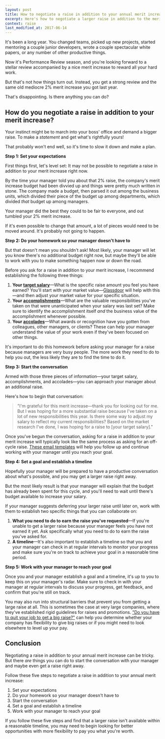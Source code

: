 ```yaml
---
layout: post
title: How to negotiate a raise in addition to your annual merit increase
excerpt: Here's how to negotiate a larger raise in addition to the merit increase were offered in your annual review
context: raise
last_modified_at: 2017-06-14
--- 
```

It's been a long year. You changed teams, picked up new projects, started mentoring a couple junior developers, wrote a couple spectacular white papers, or any number of other productive things. 

Now it's Performance Review season, and you're looking forward to a stellar review accompanied by a nice merit increase to reward all your hard work.

But that's not how things turn out. Instead, you get a strong review and the same old mediocre 2% merit increase you got last year.

That's disappointing. Is there anything you can do?

## How do you negotiate a raise in addition to your merit increase?

Your instinct might be to march into your boss' office and demand a bigger raise. To make a *statement* and get what's rightfully yours! 

That probably won't end well, so it's time to slow it down and make a plan.

**Step 1: Set your expectations**

First things first, let's level set: It may not be possible to negotiate a raise in addition to your merit increase right now.

By the time your manager told you about that 2% raise, the company's merit increase budget had been divvied up and things were pretty much written in stone. The company made a budget, then parsed it out among the business units, which divided their piece of the budget up among departments, which divided *that* budget up among managers. 

Your manager did the best they could to be fair to everyone, and out tumbled your 2% merit increase.

If it's even possible to change that amount, a lot of pieces would need to be moved around. It's probably not going to happen.

**Step 2: Do your homework so your manager doesn't have to**

But that doesn't mean you shouldn't ask! Most likely, your manager will let you know there's no additional budget right now, but maybe they'll be able to work with you to make something happen now or down the road.

Before you ask for a raise in addition to your merit increase, I recommend establishing the following three things:

1. **Your [target salary](https://fearlesssalarynegotiation.com/book/raise/what-is-your-target-salary/)**—What is the specific raise amount you feel you have earned? You'll start with your market value—[Glassdoor](https://www.glassdoor.com/Salaries/index.htm) will help with this—and then adjust your market value for your specific situation.
2. **Your [accomplishments](https://fearlesssalarynegotiation.com/book/raise/raise-build-your-case#accomplishments)**—What are the valuable responsibilities you've taken on that were unanticipated when your salary was last set? Make sure to identify the accomplishment itself *and* the business value of the accomplishment whenever possible.
3. **Your [accolades](https://fearlesssalarynegotiation.com/book/raise/raise-build-your-case#accolades)**—What awards or recognition have you gotten from colleagues, other managers, or clients? These can help your manager understand the value of your work even if they've been focused on other things.

It's important to do this homework before asking your manager for a raise because managers are very busy people. The more work they need to do to help you out, the less likely they are to find the time to do it.

**Step 3: Start the conversation**

Armed with those three pieces of information—your target salary, accomplishments, and accolades—you can approach your manager about an additional raise.

Here's how to begin that conversation:

> "I'm grateful for this merit increase—thank you for looking out for me. But I was hoping for a more substantial raise because I've taken on a lot of new responsibilities this year. Is there some way to adjust my salary to reflect my current responsibilities? Based on the market research I've done, I was hoping for a raise to [your target salary]."

Once you've begun the conversation, asking for a raise in addition to your merit increase will typically look like the same process as asking for an off-cycle raise. [These email templates](https://fearlesssalarynegotiation.com/salary-increase-letter-sample/) will help you follow up and continue working with your manager until you reach your goal.

**Step 4: Set a goal and establish a timeline**

Hopefully your manager will be prepared to have a productive conversation about what's possible, and you may get a larger raise right away.

But the most likely result is that your manager will explain that the budget has already been spent for this cycle, and you'll need to wait until there's budget available to increase your salary.

If your manager suggests deferring your larger raise until later on, work with them to establish two specific things that you can collaborate on:

1. **What you need to do to earn the raise you've requested**—If you're unable to get a larger raise because your manager feels you have not earned it yet. Ask specifically what you need to do to earn the raise you've asked for.
2. **A timeline**—It's also important to establish a timeline so that you and your manager can check in at regular intervals to monitor your progress and make sure you're on track to achieve your goal in a reasonable time period.

**Step 5: Work with your manager to reach your goal**

Once you and your manager establish a goal and a timeline, it's up to you to keep this on your manager's radar. Make sure to check in with your manager at regular intervals to discuss your progress, get feedback, and confirm that you're still on track.

You may also run into structural barriers that prevent you from getting a large raise at all. This is sometimes the case at very large companies, where they've established rigid guidelines for raises and promotions. ["Do you have to quit your job to get a big raise?"](https://fearlesssalarynegotiation.com/do-you-have-to-quit-your-job-to-get-a-big-raise/) can help you determine whether your company has flexibility to give big raises or if you might need to look elsewhere to level up your pay.

## Conclusion

Negotiating a raise in addition to your annual merit increase can be tricky. But there *are* things you can do to start the conversation with your manager and maybe even get a raise right away.

Follow these five steps to negotiate a raise in addition to your annual merit increase:

1. Set your expectations
2. Do your homework so your manager doesn't have to
3. Start the conversation
4. Set a goal and establish a timeline
5. Work with your manager to reach your goal

If you follow these five steps and find that a larger raise isn't available within a reasonable timeline, you may need to begin looking for better opportunities with more flexibility to pay you what you're worth.

<div class="inline-ad hidden"></div>